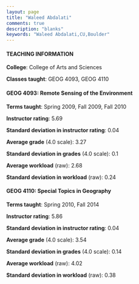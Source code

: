 ```yaml
---
layout: page
title: "Waleed Abdalati" 
comments: true
description: "blanks"
keywords: "Waleed Abdalati,CU,Boulder"
---
```

<head>
<script src="https://ajax.googleapis.com/ajax/libs/jquery/2.1.3/jquery.min.js"></script>
<script src="https://dl.dropboxusercontent.com/s/pc42nxpaw1ea4o9/highcharts.js?dl=0"></script>
<!-- <script src="../assets/js/highcharts.js"></script> -->
<style type="text/css">@font-face {
	font-family: "Bebas Neue";
	src: url(https://www.filehosting.org/file/details/544349/BebasNeue Regular.otf) format("opentype");
	}
	h1.Bebas { 
		font-family: "Bebas Neue", Verdana, Tahoma;
	}
</style>
</head>
	   
#### TEACHING INFORMATION

**College**: College of Arts and Sciences

**Classes taught**: GEOG 4093, GEOG 4110

#### GEOG 4093: Remote Sensing of the Environment

**Terms taught**: Spring 2009, Fall 2009, Fall 2010

**Instructor rating**: 5.69

**Standard deviation in instructor rating**: 0.04

**Average grade** (4.0 scale): 3.27

**Standard deviation in grades** (4.0 scale): 0.1

**Average workload** (raw): 2.68

**Standard deviation in workload** (raw): 0.24

#### GEOG 4110: Special Topics in Geography

**Terms taught**: Spring 2010, Fall 2014

**Instructor rating**: 5.86

**Standard deviation in instructor rating**: 0.04

**Average grade** (4.0 scale): 3.54

**Standard deviation in grades** (4.0 scale): 0.14

**Average workload** (raw): 4.02

**Standard deviation in workload** (raw): 0.38

